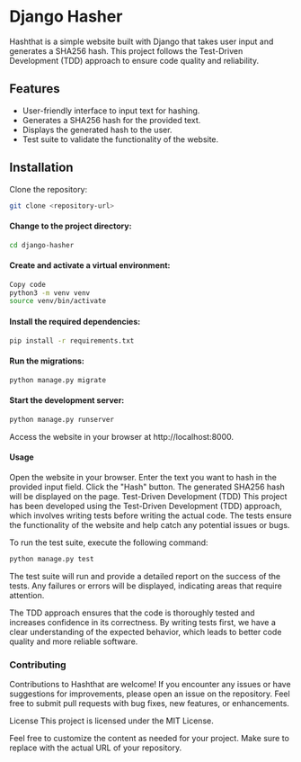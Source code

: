 # Django Hasher
Hashthat is a simple website built with Django that takes user input and generates a SHA256 hash. This project follows the Test-Driven Development (TDD) approach to ensure code quality and reliability.

## Features
- User-friendly interface to input text for hashing.
- Generates a SHA256 hash for the provided text.
- Displays the generated hash to the user.
- Test suite to validate the functionality of the website.

## Installation
Clone the repository:

```bash
git clone <repository-url>
```

#### Change to the project directory:

```bash
cd django-hasher
```

#### Create and activate a virtual environment:

```bash
Copy code
python3 -m venv venv
source venv/bin/activate
```

#### Install the required dependencies:


```bash
pip install -r requirements.txt
```

#### Run the migrations:

````bash
python manage.py migrate
````

#### Start the development server:

```bash
python manage.py runserver
```

Access the website in your browser at http://localhost:8000.

#### Usage
Open the website in your browser.
Enter the text you want to hash in the provided input field.
Click the "Hash" button.
The generated SHA256 hash will be displayed on the page.
Test-Driven Development (TDD)
This project has been developed using the Test-Driven Development (TDD) approach, which involves writing tests before writing the actual code. The tests ensure the functionality of the website and help catch any potential issues or bugs.

To run the test suite, execute the following command:


```bash
python manage.py test
```
The test suite will run and provide a detailed report on the success of the tests. Any failures or errors will be displayed, indicating areas that require attention.

The TDD approach ensures that the code is thoroughly tested and increases confidence in its correctness. By writing tests first, we have a clear understanding of the expected behavior, which leads to better code quality and more reliable software.

### Contributing
Contributions to Hashthat are welcome! If you encounter any issues or have suggestions for improvements, please open an issue on the repository. Feel free to submit pull requests with bug fixes, new features, or enhancements.

License
This project is licensed under the MIT License.

Feel free to customize the content as needed for your project. Make sure to replace <repository-url> with the actual URL of your repository.